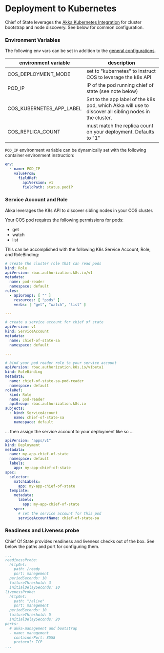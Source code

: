 # Deployment to Kubernetes

Chief of State leverages
the [Akka Kubernetes Integration](https://doc.akka.io/docs/akka-management/current/kubernetes-deployment/index.html) for
cluster bootstrap and node discovery. See below for common configuration.

### Environment Variables

The following env vars can be set in addition to the [general configurations](./configuration.md).

| environment variable     | description                                                                                            |
|--------------------------|--------------------------------------------------------------------------------------------------------|
| COS_DEPLOYMENT_MODE      | set to "kubernetes" to instruct COS to leverage the k8s API                                            |
| POD_IP                   | IP of the pod running chief of state (see note below)                                                  |
| COS_KUBERNETES_APP_LABEL | Set to the app label of the k8s pod, which Akka will use to discover all sibling nodes in the cluster. |
| COS_REPLICA_COUNT        | must match the replica count on your deployment. Defaults to "1"                                       |

`POD_IP` environment variable can be dynamically set with the following container environment instruction:

```yaml
env:
  - name: POD_IP
    valueFrom:
      fieldRef:
        apiVersion: v1
        fieldPath: status.podIP
```

### Service Account and Role

Akka leverages the K8s API to discover sibling nodes in your COS cluster.

Your COS pod requires the following permissions for pods:

- get
- watch
- list

This can be accomplished with the following K8s Service Account, Role, and RoleBinding:

```yaml
# create the cluster role that can read pods
kind: Role
apiVersion: rbac.authorization.k8s.io/v1
metadata:
  name: pod-reader
  namespace: default
rules:
  - apiGroups: [ "" ]
    resources: [ "pods" ]
    verbs: [ "get", "watch", "list" ]

---

# create a service account for chief of state
apiVersion: v1
kind: ServiceAccount
metadata:
  name: chief-of-state-sa
  namespace: default

---

# bind your pod reader role to your service account
apiVersion: rbac.authorization.k8s.io/v1beta1
kind: RoleBinding
metadata:
  name: chief-of-state-sa-pod-reader
  namespace: default
roleRef:
  kind: Role
  name: pod-reader
  apiGroup: rbac.authorization.k8s.io
subjects:
  - kind: ServiceAccount
    name: chief-of-state-sa
    namespace: default
```

... then assign the service account to your deployment like so ...

```yaml
apiVersion: "apps/v1"
kind: Deployment
metadata:
  name: my-app-chief-of-state
  namespace: default
  labels:
    app: my-app-chief-of-state
spec:
  selector:
    matchLabels:
      app: my-app-chief-of-state
  template:
    metadata:
      labels:
        app: my-app-chief-of-state
    spec:
      # set the service account for this pod
      serviceAccountName: chief-of-state-sa
```

### Readiness and Liveness probe

Chief Of State provides readiness and liveness checks out of the box. See below the paths and port for configuring them.

```yaml
...
readinessProbe:
  httpGet:
    path: /ready
    port: management
  periodSeconds: 10
  failureThreshold: 3
  initialDelaySeconds: 10
livenessProbe:
  httpGet:
    path: "/alive"
    port: management
  periodSeconds: 10
  failureThreshold: 5
  initialDelaySeconds: 20
ports:
  # akka-management and bootstrap
  - name: management
    containerPort: 8558
    protocol: TCP
...
```




